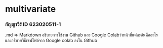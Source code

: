 # multivariate

### กัญญาวีร์ ID 623020511-1

 .md => Markdown 
 อธิบายการใช้งาน Github และ Google Colabว่าหน้าที่แต่ละอันคืออะไร และอธิบายวิธีเซฟไฟล์จาก Google colab ลงใน Github
